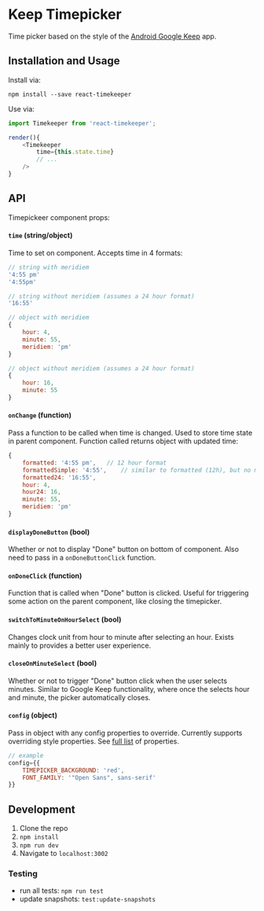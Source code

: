 # Keep Timepicker
Time picker based on the style of the [Android Google Keep](https://play.google.com/store/apps/details?id=com.google.android.keep) app.

## Installation and Usage
Install via:

```shell
npm install --save react-timekeeper
```

Use via:

```javascript
import Timekeeper from 'react-timekeeper';

render(){
	<Timekeeper
		time={this.state.time}
		// ...
	/>
}
```

## API
Timepickeer component props:

#### `time` (string/object)
Time to set on component. Accepts time in 4 formats: 

```javascript
// string with meridiem
'4:55 pm'
'4:55pm'

// string without meridiem (assumes a 24 hour format)
'16:55'

// object with meridiem
{
	hour: 4,
	minute: 55,
	meridiem: 'pm'
}

// object without meridiem (assumes a 24 hour format)
{
	hour: 16,
	minute: 55
}
```

#### `onChange` (function)
Pass a function to be called when time is changed. Used to store time state in parent component. Function called returns object with updated time:

```javascript
{
	formatted: '4:55 pm',	// 12 hour format
	formattedSimple: '4:55', 	// similar to formatted (12h), but no meridiem
	formatted24: '16:55',
	hour: 4,
	hour24: 16,
	minute: 55,
	meridiem: 'pm'
}
```

#### `displayDoneButton` (bool)
Whether or not to display "Done" button on bottom of component. Also need to pass in a `onDoneButtonClick` function.

#### `onDoneClick` (function)
Function that is called when "Done" button is clicked. Useful for triggering some action on the parent component, like closing the timepicker.

#### `switchToMinuteOnHourSelect` (bool)
Changes clock unit from hour to minute after selecting an hour. Exists mainly to provides a better user experience.

#### `closeOnMinuteSelect` (bool)
Whether or not to trigger "Done" button click when the user selects minutes. Similar to Google Keep functionality, where once the selects hour and minute, the picker automatically closes.

#### `config` (object)
Pass in object with any config properties to override. Currently supports overriding style properties. See [full list](https://github.com/catc/react-timekeeper/blob/master/src/helpers/config.js) of properties.

```javascript
// example
config={{
	TIMEPICKER_BACKGROUND: 'red',
	FONT_FAMILY: '"Open Sans", sans-serif'
}}
```


## Development
1. Clone the repo
2. `npm install`
3. `npm run dev`
4. Navigate to `localhost:3002`

### Testing
- run all tests: `npm run test`
- update snapshots: `test:update-snapshots`
